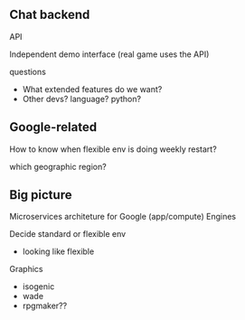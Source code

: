 Chat backend
---
API

Independent demo interface (real game uses the API)

questions
- What extended features do we want?
- Other devs? language? python?


Google-related
---
How to know when flexible env is doing weekly restart?

which geographic region?


Big picture
---
Microservices architeture for Google (app/compute) Engines

Decide standard or flexible env
- looking like flexible

Graphics
- isogenic
- wade
- rpgmaker??
